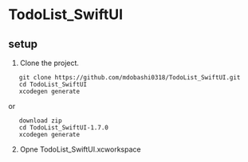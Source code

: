 # TodoList_SwiftUI


## setup
1. Clone the project.
```
   git clone https://github.com/mdobashi0318/TodoList_SwiftUI.git
   cd TodoList_SwiftUI
   xcodegen generate
```
or 
```
   download zip
   cd TodoList_SwiftUI-1.7.0
   xcodegen generate
```
2. Opne TodoList_SwiftUI.xcworkspace


   
